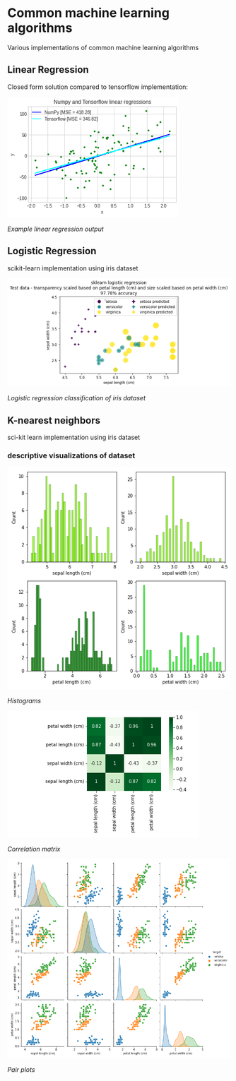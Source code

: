 # Common machine learning algorithms

Various implementations of common machine learning algorithms

## Linear Regression
Closed form solution compared to tensorflow implementation:

![Example linear regression output](./linear_regression/linear_regression.png)

*Example linear regression output*

## Logistic Regression
scikit-learn implementation using iris dataset

![Logistic regression classification of iris dataset](./logistic_regression/sklearn_logistic_regression.png)

*Logistic regression classification of iris dataset*

## K-nearest neighbors

sci-kit learn implementation using iris dataset

### descriptive visualizations of dataset

![Histograms](./knn/knn_histograms.png)

*Histograms*

![Correlation matrix](./knn/knn_corr_matrix.png) 

*Correlation matrix*

![Pair plots](./knn/knn_pairplots.png)

*Pair plots*
